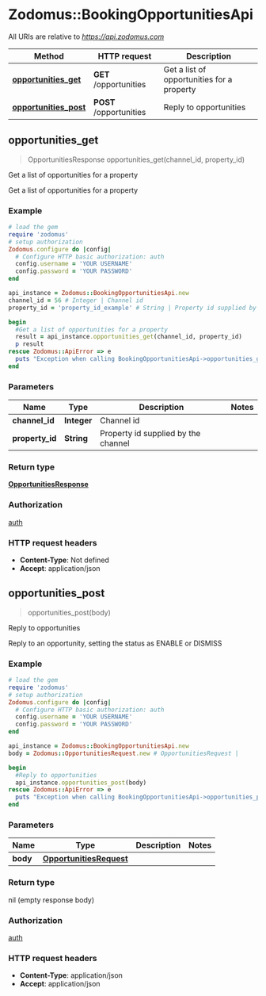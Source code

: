 # Zodomus::BookingOpportunitiesApi

All URIs are relative to *https://api.zodomus.com*

Method | HTTP request | Description
------------- | ------------- | -------------
[**opportunities_get**](BookingOpportunitiesApi.md#opportunities_get) | **GET** /opportunities | Get a list of opportunities for a property
[**opportunities_post**](BookingOpportunitiesApi.md#opportunities_post) | **POST** /opportunities | Reply to opportunities



## opportunities_get

> OpportunitiesResponse opportunities_get(channel_id, property_id)

Get a list of opportunities for a property

Get a list of opportunities for a property

### Example

```ruby
# load the gem
require 'zodomus'
# setup authorization
Zodomus.configure do |config|
  # Configure HTTP basic authorization: auth
  config.username = 'YOUR USERNAME'
  config.password = 'YOUR PASSWORD'
end

api_instance = Zodomus::BookingOpportunitiesApi.new
channel_id = 56 # Integer | Channel id
property_id = 'property_id_example' # String | Property id supplied by the channel

begin
  #Get a list of opportunities for a property
  result = api_instance.opportunities_get(channel_id, property_id)
  p result
rescue Zodomus::ApiError => e
  puts "Exception when calling BookingOpportunitiesApi->opportunities_get: #{e}"
end
```

### Parameters


Name | Type | Description  | Notes
------------- | ------------- | ------------- | -------------
 **channel_id** | **Integer**| Channel id | 
 **property_id** | **String**| Property id supplied by the channel | 

### Return type

[**OpportunitiesResponse**](OpportunitiesResponse.md)

### Authorization

[auth](../README.md#auth)

### HTTP request headers

- **Content-Type**: Not defined
- **Accept**: application/json


## opportunities_post

> opportunities_post(body)

Reply to opportunities

Reply to an opportunity, setting the status as ENABLE or DISMISS

### Example

```ruby
# load the gem
require 'zodomus'
# setup authorization
Zodomus.configure do |config|
  # Configure HTTP basic authorization: auth
  config.username = 'YOUR USERNAME'
  config.password = 'YOUR PASSWORD'
end

api_instance = Zodomus::BookingOpportunitiesApi.new
body = Zodomus::OpportunitiesRequest.new # OpportunitiesRequest | 

begin
  #Reply to opportunities
  api_instance.opportunities_post(body)
rescue Zodomus::ApiError => e
  puts "Exception when calling BookingOpportunitiesApi->opportunities_post: #{e}"
end
```

### Parameters


Name | Type | Description  | Notes
------------- | ------------- | ------------- | -------------
 **body** | [**OpportunitiesRequest**](OpportunitiesRequest.md)|  | 

### Return type

nil (empty response body)

### Authorization

[auth](../README.md#auth)

### HTTP request headers

- **Content-Type**: application/json
- **Accept**: application/json

